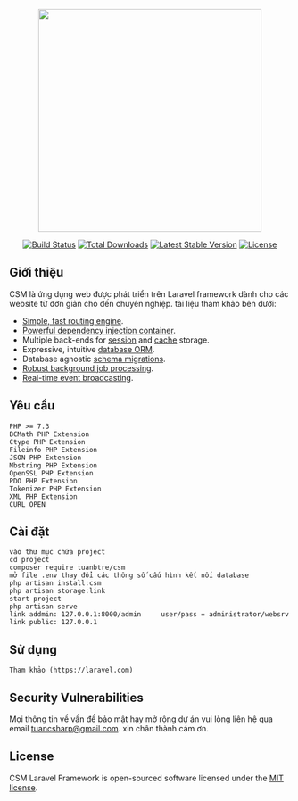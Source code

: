 <p align="center"><a href="https://laravel.com" target="_blank"><img src="https://raw.githubusercontent.com/laravel/art/master/logo-lockup/5%20SVG/2%20CMYK/1%20Full%20Color/laravel-logolockup-cmyk-red.svg" width="400"></a></p>

<p align="center">
<a href="https://travis-ci.org/laravel/framework"><img src="https://travis-ci.org/laravel/framework.svg" alt="Build Status"></a>
<a href="https://packagist.org/packages/tuanbtre/csm"><img src="https://img.shields.io/packagist/dt/laravel/framework" alt="Total Downloads"></a>
<a href="https://packagist.org/packages/tuanbtre/csm"><img src="https://img.shields.io/packagist/v/laravel/framework" alt="Latest Stable Version"></a>
<a href="https://packagist.org/packages/tuanbtre/csm"><img src="https://img.shields.io/packagist/l/laravel/framework" alt="License"></a>
</p>

## Giới thiệu

CSM là ứng dụng web được phát triển trên Laravel framework dành cho các website từ đơn giản cho đến chuyên nghiệp. tài liệu tham khảo bên dưới: 

- [Simple, fast routing engine](https://laravel.com/docs/routing).
- [Powerful dependency injection container](https://laravel.com/docs/container).
- Multiple back-ends for [session](https://laravel.com/docs/session) and [cache](https://laravel.com/docs/cache) storage.
- Expressive, intuitive [database ORM](https://laravel.com/docs/eloquent).
- Database agnostic [schema migrations](https://laravel.com/docs/migrations).
- [Robust background job processing](https://laravel.com/docs/queues).
- [Real-time event broadcasting](https://laravel.com/docs/broadcasting).

## Yêu cầu

    PHP >= 7.3
    BCMath PHP Extension
    Ctype PHP Extension
    Fileinfo PHP Extension
    JSON PHP Extension
    Mbstring PHP Extension
    OpenSSL PHP Extension
    PDO PHP Extension
    Tokenizer PHP Extension
    XML PHP Extension
	CURL OPEN
	
## Cài đặt

	vào thư mục chứa project
	cd project
	composer require tuanbtre/csm
	mở file .env thay đổi các thông số cấu hình kết nối database
	php artisan install:csm
	php artisan storage:link
	start project
	php artisan serve
	link addmin: 127.0.0.1:8000/admin     user/pass = administrator/websrv
	link public: 127.0.0.1
## Sử dụng

	Tham khảo (https://laravel.com)	
	
## Security Vulnerabilities

Mọi thông tin về vấn đề bảo mật hay mở rộng dự án vui lòng liên hệ qua email [tuancsharp@gmail.com](mailto:tuancsharp@gmail.com). xin chân thành cám ơn.

## License

CSM Laravel Framework is open-sourced software licensed under the [MIT license](https://opensource.org/licenses/MIT).
